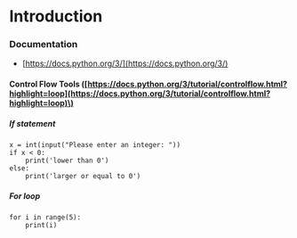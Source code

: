 # Introduction

### Documentation

* [https://docs.python.org/3/](https://docs.python.org/3/)

#### Control Flow Tools \([https://docs.python.org/3/tutorial/controlflow.html?highlight=loop](https://docs.python.org/3/tutorial/controlflow.html?highlight=loop)\)

##### If statement

```text
x = int(input("Please enter an integer: "))
if x < 0:
    print('lower than 0')
else:
    print('larger or equal to 0')
```
##### For loop

```text
for i in range(5):
    print(i)
```





